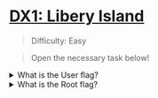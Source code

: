 # [DX1: Libery Island](https://tryhackme.com/room/dx1libertyislandplde)

> Difficulty: Easy

> Open the necessary task below!

<details>
  <summary>What is the User flag?</summary>
  
# NMAP

Run an nmap scan to see what ports are available.
  
`nmap -sV targetmachineIP`

+ `nmap`: Runs various scans against targets to gain information such as which ports are open, services running, etc. [More Info](https://linux.die.net/man/1/nmap)
+ `-sV`: Finds open ports, services running, service versions.

![image](https://user-images.githubusercontent.com/115602464/198853490-e8daa017-676c-4ef2-ab7a-e209497e218b.png)

Scan shows us ports 80 and 5901 are open.

-80 is for a web server.

-5901 is for a service called [VNC](https://www.realvnc.com/en/). VNC is a service similar to Remote Desktop Protocol, lets keep it in mind.

  
Head over to the site to browse it!
  
![image](https://user-images.githubusercontent.com/115602464/198853696-2aed84ae-ea31-4f2e-955e-e745992363e0.png)
  
The front page and first two links dont really have anything. The third page, however, gives us a cyber watchlist with usernames of apparent cyberterrorists.
  
![image](https://user-images.githubusercontent.com/115602464/198853764-3f4f7396-42a8-4ac8-b8fa-7f8adc1b17fd.png)
  
Lets keep this list in mind as it might be useful later.

  
# Dirb
  

With nothing else standing out, lets run a dirb scan. Dirb is a program that will enumerate directories for us and find directories that were perhaps meant to be hidden.
  
`dirb http://targetmachineIP/`
  
Dirb found /index.html, /robots.txt and /server-status. Lets visit each of these.
  
+ `Index.html` leads us to the main page.
  
+ `Server-status` is a page we dont have access to.
  
+ `Robots.txt` gives us some interesting information. [Robots.txt](https://developers.google.com/search/docs/crawling-indexing/robots/intro) files are part of websites to manage where web crawlers are and aren't allowed to go.

The only page being disallowed by robots.txt is /datacubes. Head there!

![image](https://user-images.githubusercontent.com/115602464/198854120-9fbeafe7-ac00-49ec-a93d-a8bd5f7327ff.png)

  
This is a datapads archive.
  
The page redirected us to /datacubes/0000/. We can safely assume that /0000/ is the number of the current datacube.
  
Instead of going through the datacubes one by one, lets have dirb do the work for us!
  
This will make a clean list going from 0000 to 9999 for us.
  
`seq -w 0000 9999 > wordlist`
  
+ `seq`: creates a sequence of numbers. [More Info](https://linux.die.net/man/1/seq)
+ `-w`: Equalizes the width by padding with leading zeroes. (ex. 0025, instead of 25)
+ `>`: Saves the output into a file for us, in this case the filename is wordlist.
  
Now we can utilize dirb again to scan for any directories that exist using those numbers.

We come back with 5 hits: /0011/, /0068/, /0103/, /0233/, and /0451/.

0011, 0068, 0103, and 0233 don't give us any important information on the pages or the page sources.

/0451/ is more useful though.
  
![image](https://user-images.githubusercontent.com/115602464/198855100-51ad5257-b91a-47a8-b28b-a258e1faacff.png)
  

On this page we are given two important pieces of information.
  
The `login` for VNC is "smashthestate", hmac'ed with a username from the cyberterrorist list we saw earlier at /badactors.html.

The `password` for VNC is the first 8 characters of the login hash. The algorithm used is md5.
  
![image](https://user-images.githubusercontent.com/115602464/198855226-6f7378bf-506b-4659-8a42-00c7ed809a28.png)
  
Specially the hmac key is "my username". The message is written by JL. Looking at the cyberterrorist list we can assume `jlebedev` is the correct username.
  
# VNC

Head over to [CyberChef](https://gchq.github.io/CyberChef/). Search for the HMAC operation on the left side and drag it into the recipe section.
  
Select MD5 as your hashing function, UTF8 as the key type, use jlebedev as the key, and smashthestate as the input.
  
![image](https://user-images.githubusercontent.com/115602464/198855267-885f1aaa-1560-4b42-97cc-19a5c107348c.png)
  
Your hash will be in the output, lets copy the first 8 characters of the hash.
  
Lets connect to VNC on our target machine with vncviewer.
  
`vncviewer targetmachineIP:5901`
  
We are prompted with a VNC authentication window. Enter our 8 character password from cyberchef!
  
![image](https://user-images.githubusercontent.com/115602464/198855358-4c952219-db4e-457c-83e7-2b6e81897588.png)
  
We have access to the machine with ajacobsons account!
  
![image](https://user-images.githubusercontent.com/115602464/198855576-7d02c8cd-47a1-43cb-8b8c-d79f4d4366bb.png)
  
Open up user.txt to see your user flag! 🚩

</details>


<details>
  <summary>What is the Root flag?</summary>
  
# Badactors-list
  

The desktop of our victim machine has a program called badactors-list. Lets run this.
  
The program opens up and we see that its connecting to host UNATCO on port 23023. It gives us the same cyberterrorist list as the website does.
  
![image](https://user-images.githubusercontent.com/115602464/198855730-4e4b6015-3f6f-45be-b858-18f8c8604100.png)

Lets take a look at the [/etc/hosts](https://tldp.org/LDP/solrhe/Securing-Optimizing-Linux-RH-Edition-v1.3/chap9sec95.html) file to see what UNATCO is representing.

The hosts file shows us that UNATCO has the ip 127.0.0.1. This is the localhost, or loopback, address. This is a special address that is used only by the host machine itself. It essentially points to itself. What this means is the victim machine has port 23023 open for this special program. When it says syncing with http://UNATCO:23023 it is in fact connecting to itself on port 23023.
  
Lets see if we can somehow utilize this to escalate our privileges.
  
Lets use python to host a simple HTTP server to get the file over to our attacker machine.

![image](https://user-images.githubusercontent.com/115602464/198855688-e87892a6-d9aa-40ac-b5b5-c7f1223f74d7.png)

We can see that this machine has python3.8 installed. We can use this to our advantage to move the badactors-list program over to our attacker machine!
  
Python3.8 has a module called http.server that we can use. [More Info](https://docs.python.org/3.8/library/http.server.html)
  
`Python3.8 -m http.server` will run the python server from the `current directory` on the default port `8000`.
 
On our attacker machine, lets head to `http://targetmachineIP:8000/`
  
![image](https://user-images.githubusercontent.com/115602464/198855983-133beefd-fcc3-4c26-ab38-3fdf50eaf392.png)

Lets click on badactors-list to download it. It should be downloaded to the /root directory if you are on the attackBOX machine on THM.
  
CD into that directory and run chmod to add execute permission to the file. `chmod +x badactors-list`
  
Run the program with `./badactors-list` and notice nothing happens!
  
This is due to UNATCO not being listed in our `/etc/hosts/` file. Remember that our victim machine had 127.0.0.1 set to UNATCO. This means that if we want the program on OUR attacker machine to connect properly, we will have to set the victims machine as UNATCO in our /etc/hosts file.
  
![image](https://user-images.githubusercontent.com/115602464/198856208-5488ce21-14c2-4527-a831-9c6676b0ed8d.png)

Now our program should work!

# Wireshark
  
Wireshark allows us to analyze traffic entering/exiting our machine. We we use it to understand what the program is doing.
  
Once wireshark is opened, select eth0 as the device we want to monitor. You might see a bunch of traffic but don't worry. We will filter it.
  
With wireshark opened up, monitoring eth0, open up the program and watch the packets come in! Depending on how much you have going on in the background there could be hundreds or thousands of packets. To solve this we will use display filters. `tcp.port == 23023 && http` will show us specifically packets that are using tcp port 23023 AND the HTTP protocol.
  
You should have two packets. Select the one that has your machines IP as the source, and the victim machine as the destination. 
  
![image](https://user-images.githubusercontent.com/115602464/198856456-6e8444c4-5e58-4834-90b4-a76f8c7baf5a.png)

Open up the packet. Inside the info box below, open up `Hypertext Transfer Protocol` and `HTML Form URL Encoded`.
  
![image](https://user-images.githubusercontent.com/115602464/198856509-90f9d550-de61-4240-bcaa-4d83d2e9321a.png)
  
Everything looks normal here besides the Clearance-Code and the Directive form item. It looks like the Clearence-Code is being sent by the program to get authorized access. It then uses the directive key to run a command, in this case it is `cat /var/www/html/badactors.txt`.

# Curl
  
We will craft our own request using [curl](https://linux.die.net/man/1/curl).
  
`curl -H 'Clearance-Code: yourswillgohere' -d 'directive=whoami' targetmachineIP:23023`

+ `curl`: a tool used to transfer data to/from a server.
+ `-H`: used to provide headers. In this case, we are adding the Clearance-Code to the header.
+ `-d`: Specifies the data we want sent. Usable in POST requests. In this case, we are sending the directive "whoami"
  
![image](https://user-images.githubusercontent.com/115602464/198857463-82009970-0d9c-4263-98dc-511254c9d68e.png)

We can see that our curl request works successfully! The whoami command returns `root`. Since we are able to execute commands as root, lets peak into the root directory. Change your curl request to include the directive `ls /root`.
  
![image](https://user-images.githubusercontent.com/115602464/198857496-b4b14527-1831-43ca-b9d3-12e03b63475b.png)

We found root.txt! Run the curl command again, except this time change out `ls /root with `cat /root/root.txt`.
  
Congratulations! 🚩

</details>
